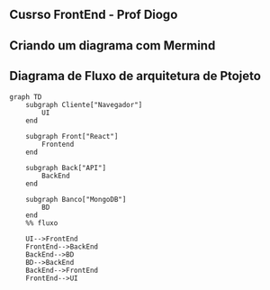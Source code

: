 ## Cusrso FrontEnd - Prof Diogo 

## Criando um diagrama com Mermind

## Diagrama de Fluxo de arquitetura de Ptojeto
```mermaid
graph TD
    subgraph Cliente["Navegador"]
        UI
    end

    subgraph Front["React"]
        Frontend
    end

    subgraph Back["API"]
        BackEnd
    end

    subgraph Banco["MongoDB"]
        BD
    end
    %% fluxo

    UI-->FrontEnd
    FrontEnd-->BackEnd
    BackEnd-->BD
    BD-->BackEnd
    BackEnd-->FrontEnd
    FrontEnd-->UI


```